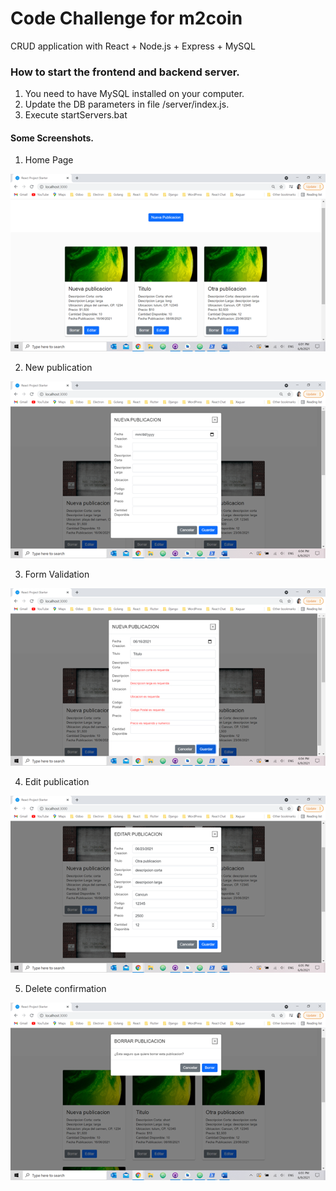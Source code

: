 # Code Challenge for m2coin
 CRUD application with React + Node.js + Express + MySQL

### How to start the frontend and backend server.
 1. You need to have MySQL installed on your computer.
 2. Update the DB parameters in file /server/index.js.
 3. Execute startServers.bat

#### Some Screenshots.
1. Home Page

![home](/screenshots/home.png)

2. New publication

![new](/screenshots/new.png)

3. Form Validation

![validation](/screenshots/validation.png)

4. Edit publication

![edit](/screenshots/edit.png)

5. Delete confirmation

![delete](/screenshots/confirm_delete.png)
